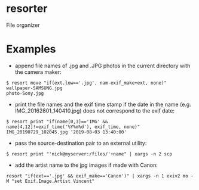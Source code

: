 # resorter
File organizer

# Examples

* append file names of .jpg and .JPG photos in the current directory with the camera maker:
```
$ resort move "if(ext.low=='.jpg', nam-exif_make+ext, none)"
wallpaper-SAMSUNG.jpg
photo-Sony.jpg
```

* print the file names and the exif time stamp if the date in the name (e.g. IMG_20162801_140410.jpg) does not correspond to the exif date:
```
$ resort print "if(name[0,3]=='IMG' && name[4,12]!=exif_time('%Y%m%d'), exif_time, none)"
IMG_20190729_102045.jpg '2019-08-03 13:40:00'

```

* pass the source-destination pair to an external utility:
```
$ resort print "'nick@myserver:/files/'+name" | xargs -n 2 scp
```

* add the artist name to the jpg images if made with Canon:
```
resort "if(ext=='.jpg' && exif_make=='Canon')" | xargs -n 1 exiv2 mo -M "set Exif.Image.Artist Vincent"
```


